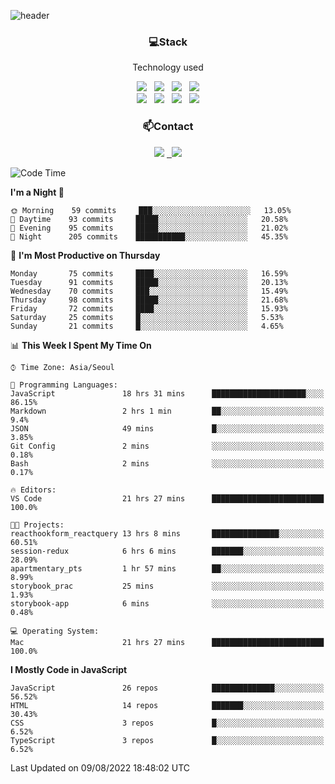 ![header](https://capsule-render.vercel.app/api?type=waving&color=gradient&height=200&text=Che-ri&fontAlign=70&fontAlignY=40&animation=twinkling)

<h3 align="center">💻Stack</h3>
<p align="center">Technology used</p>
<div align="center"><img src="https://img.shields.io/badge/HTML5-e74c3c?style=flat-square&logo=HTML5&logoColor=white"></img> &nbsp <img src="https://img.shields.io/badge/CSS3-0A84FF?style=flat-square&logo=CSS3&logoColor=white"></img> &nbsp <img src="https://img.shields.io/badge/tailwind%2Dcss-06B6D4?style=flat-square&logo=tailwindcss&logoColor=white"/></a> &nbsp <img src="https://img.shields.io/badge/styled%2Dcomponents-DB7093?style=flat-square&logo=styled%2Dcomponents&logoColor=white"/></a>
<br><img src="https://img.shields.io/badge/JavaScript-FFCD11?style=flat-square&logo=JavaScript&logoColor=white"></img> &nbsp <img src="https://img.shields.io/badge/React-00BCF6?style=flat-square&logo=React&logoColor=white"></img> &nbsp <img src="https://img.shields.io/badge/Redux-764ABC?style=flat-square&logo=Redux&logoColor=white"/> &nbsp <img src="https://img.shields.io/badge/Zustand-582D3E?style=flat-square&logo=Zustand&logoColor=white"/></a></div> 

<h3 align="center">📫Contact</h3>
<div align="center"><a href="https://cheri.tistory.com/"><img src="https://img.shields.io/badge/Cheri-AD29B6?style=flat-square&logo=Tidal&logoColor=white"/></a> <a href="rnjs1135@gmail.com"> &nbsp <img src="https://img.shields.io/badge/Gmail-EA4335?style=flat-square&logo=Gmail&logoColor=white"/></a></div>

<!--START_SECTION:waka-->
![Code Time](http://img.shields.io/badge/Code%20Time-0%20secs-blue)

**I'm a Night 🦉** 

```text
🌞 Morning    59 commits     ███░░░░░░░░░░░░░░░░░░░░░░   13.05% 
🌆 Daytime    93 commits     █████░░░░░░░░░░░░░░░░░░░░   20.58% 
🌃 Evening    95 commits     █████░░░░░░░░░░░░░░░░░░░░   21.02% 
🌙 Night      205 commits    ███████████░░░░░░░░░░░░░░   45.35%

```
📅 **I'm Most Productive on Thursday** 

```text
Monday       75 commits     ████░░░░░░░░░░░░░░░░░░░░░   16.59% 
Tuesday      91 commits     █████░░░░░░░░░░░░░░░░░░░░   20.13% 
Wednesday    70 commits     ███░░░░░░░░░░░░░░░░░░░░░░   15.49% 
Thursday     98 commits     █████░░░░░░░░░░░░░░░░░░░░   21.68% 
Friday       72 commits     ████░░░░░░░░░░░░░░░░░░░░░   15.93% 
Saturday     25 commits     █░░░░░░░░░░░░░░░░░░░░░░░░   5.53% 
Sunday       21 commits     █░░░░░░░░░░░░░░░░░░░░░░░░   4.65%

```


📊 **This Week I Spent My Time On** 

```text
⌚︎ Time Zone: Asia/Seoul

💬 Programming Languages: 
JavaScript               18 hrs 31 mins      █████████████████████░░░░   86.15% 
Markdown                 2 hrs 1 min         ██░░░░░░░░░░░░░░░░░░░░░░░   9.4% 
JSON                     49 mins             █░░░░░░░░░░░░░░░░░░░░░░░░   3.85% 
Git Config               2 mins              ░░░░░░░░░░░░░░░░░░░░░░░░░   0.18% 
Bash                     2 mins              ░░░░░░░░░░░░░░░░░░░░░░░░░   0.17%

🔥 Editors: 
VS Code                  21 hrs 27 mins      █████████████████████████   100.0%

🐱‍💻 Projects: 
reacthookform_reactquery 13 hrs 8 mins       ███████████████░░░░░░░░░░   60.51% 
session-redux            6 hrs 6 mins        ███████░░░░░░░░░░░░░░░░░░   28.09% 
apartmentary_pts         1 hr 57 mins        ██░░░░░░░░░░░░░░░░░░░░░░░   8.99% 
storybook_prac           25 mins             ░░░░░░░░░░░░░░░░░░░░░░░░░   1.93% 
storybook-app            6 mins              ░░░░░░░░░░░░░░░░░░░░░░░░░   0.48%

💻 Operating System: 
Mac                      21 hrs 27 mins      █████████████████████████   100.0%

```

**I Mostly Code in JavaScript** 

```text
JavaScript               26 repos            ██████████████░░░░░░░░░░░   56.52% 
HTML                     14 repos            ███████░░░░░░░░░░░░░░░░░░   30.43% 
CSS                      3 repos             █░░░░░░░░░░░░░░░░░░░░░░░░   6.52% 
TypeScript               3 repos             █░░░░░░░░░░░░░░░░░░░░░░░░   6.52%

```



 Last Updated on 09/08/2022 18:48:02 UTC
<!--END_SECTION:waka-->
